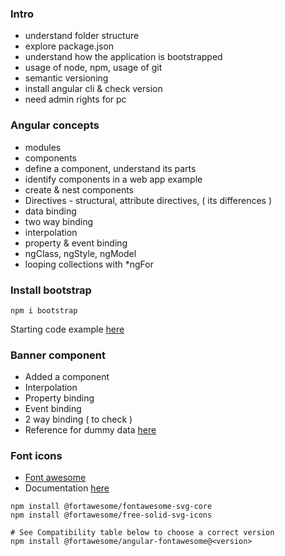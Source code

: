 ### Intro 

- understand folder structure
- explore package.json
- understand how the application is bootstrapped
- usage of node, npm, usage of git 
- semantic versioning
- install angular cli & check version
- need admin rights for pc

### Angular concepts 

- modules 
- components
- define a component, understand its parts
- identify components in a web app example
- create & nest components
- Directives - structural, attribute directives, ( its differences )
- data binding 
- two way binding 
- interpolation
- property & event binding
- ngClass, ngStyle, ngModel 
- looping collections with *ngFor
  
### Install bootstrap

`npm i bootstrap`

Starting code example [here](https://startbootstrap.com/previews/heroic-features)


### Banner component 

- Added a component
- Interpolation
- Property binding
- Event binding 
- 2 way binding ( to check )
- Reference for dummy data [here](https://dummyjson.com/products)

### Font icons

- [Font awesome](https://github.com/FortAwesome/angular-fontawesome)
- Documentation [here](https://www.npmjs.com/package/@fortawesome/angular-fontawesome)

```
npm install @fortawesome/fontawesome-svg-core
npm install @fortawesome/free-solid-svg-icons

# See Compatibility table below to choose a correct version
npm install @fortawesome/angular-fontawesome@<version>
```
